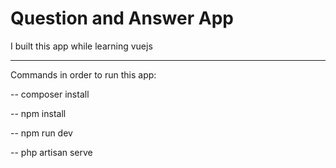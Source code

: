 # Question and Answer App

I built this app while learning vuejs

----------------------------------------------------------

Commands in order to run this app: 

-- composer install

-- npm install

-- npm run dev

-- php artisan serve
